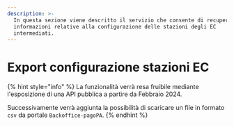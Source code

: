 ```yaml
---
description: >-
  In questa sezione viene descritto il servizio che consente di recuperare le
  informazioni relative alla configurazione delle stazioni degli EC
  intermediati.
---
```


# Export configurazione stazioni EC

{% hint style="info" %}
La funzionalità verrà resa fruibile mediante l'esposizione di una API pubblica  a partire da Febbraio 2024.

Successivamente verrà aggiunta la possibilità di scaricare un file in formato `csv` da portale `Backoffice-pagoPA`.
{% endhint %}
